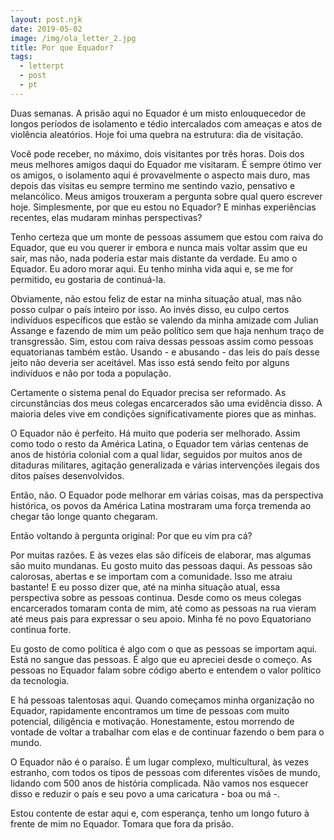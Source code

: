 ```yaml
---
layout: post.njk
date: 2019-05-02
image: /img/ola_letter_2.jpg
title: Por que Equador?
tags:
  - letterpt
  - post
  - pt
---
```


Duas semanas. A prisão aqui no Equador é um misto enlouquecedor de longos períodos de isolamento e tédio intercalados com ameaças e atos de violência aleatórios. Hoje foi uma quebra na estrutura: dia de visitação.

Você pode receber, no máximo, dois visitantes por três horas. Dois dos meus melhores amigos daqui do Equador me visitaram. É sempre ótimo ver os amigos, o isolamento aqui é provavelmente o aspecto mais duro, mas depois das visitas eu sempre termino me sentindo vazio, pensativo e melancólico. Meus amigos trouxeram a pergunta sobre qual quero escrever hoje. Simplesmente, por que eu estou no Equador? E minhas experiências recentes, elas mudaram minhas perspectivas?

Tenho certeza que um monte de pessoas assumem que estou com raiva do Equador, que eu vou querer ir embora e nunca mais voltar assim que eu sair, mas não, nada poderia estar mais distante da verdade. Eu amo o Equador. Eu adoro morar aqui. Eu tenho minha vida aqui e, se me for permitido, eu gostaria de continuá-la. 

Obviamente, não estou feliz de estar na minha situação atual, mas não posso culpar o país inteiro por isso. Ao invés disso, eu culpo certos indivíduos específicos que estão se valendo da minha amizade com Julian Assange e fazendo de mim um peão político sem que haja nenhum traço de transgressão. Sim, estou com raiva dessas pessoas assim como pessoas equatorianas também estão. Usando - e abusando - das leis do país desse jeito não deveria ser aceitável. Mas isso está sendo feito por alguns indivíduos e não por toda a população.

Certamente o sistema penal do Equador precisa ser reformado. As circunstâncias dos meus colegas encarcerados são uma evidência disso. A maioria deles vive em condições significativamente piores que as minhas.

O Equador não é perfeito. Há muito que poderia ser melhorado. Assim como todo o resto da América Latina, o Equador tem várias centenas de anos de história colonial com a qual lidar, seguidos por muitos anos de ditaduras militares, agitação generalizada e várias intervenções ilegais dos ditos países desenvolvidos.

Então, não. O Equador pode melhorar em várias coisas, mas da perspectiva histórica, os povos da América Latina mostraram uma força tremenda ao chegar tão longe quanto chegaram.

Então voltando à pergunta original: Por que eu vim pra cá?

Por muitas razões. E às vezes elas são difíceis de elaborar, mas algumas são muito mundanas. Eu gosto muito das pessoas daqui. As pessoas são calorosas, abertas e se importam com a comunidade. Isso me atraiu bastante! E eu posso dizer que, até na minha situação atual, essa perspectiva sobre as pessoas continua. Desde como os meus colegas encarcerados tomaram conta de mim, até como as pessoas na rua vieram até meus pais para expressar o seu apoio. Minha fé no povo Equatoriano continua forte.

Eu gosto de como política é algo com o que as pessoas se importam aqui. Está no sangue das pessoas. É algo que eu apreciei desde o começo. As pessoas no Equador falam sobre código aberto e entendem o valor político da tecnologia.

E há pessoas talentosas aqui. Quando começamos minha organização no Equador, rapidamente encontramos um time de pessoas com muito potencial, diligência e motivação. Honestamente, estou morrendo de vontade de voltar a trabalhar com elas e de continuar fazendo o bem para o mundo.

O Equador não é o paraíso. É um lugar complexo, multicultural, às vezes estranho, com todos os tipos de pessoas com diferentes visões de mundo, lidando com 500 anos de história complicada. Não vamos nos esquecer disso e reduzir o país e seu povo a uma caricatura - boa ou má -.

Estou contente de estar aqui e, com esperança, tenho um longo futuro à frente de mim no Equador. Tomara que fora da prisão.
